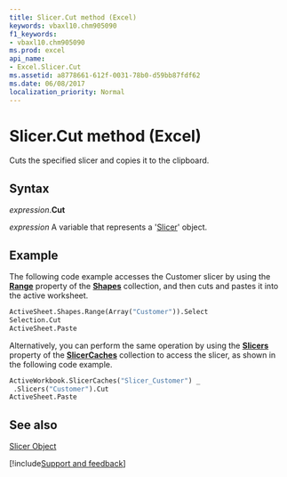 ```yaml
---
title: Slicer.Cut method (Excel)
keywords: vbaxl10.chm905090
f1_keywords:
- vbaxl10.chm905090
ms.prod: excel
api_name:
- Excel.Slicer.Cut
ms.assetid: a8778661-612f-0031-78b0-d59bb87fdf62
ms.date: 06/08/2017
localization_priority: Normal
---
```



# Slicer.Cut method (Excel)

Cuts the specified slicer and copies it to the clipboard.


## Syntax

_expression_.**Cut**

_expression_ A variable that represents a '[Slicer](Excel.Slicer.md)' object.


## Example

The following code example accesses the Customer slicer by using the  **[Range](Excel.Shapes.Range.md)** property of the **[Shapes](Excel.Shapes.md)** collection, and then cuts and pastes it into the active worksheet.


```vb
ActiveSheet.Shapes.Range(Array("Customer")).Select 
Selection.Cut 
ActiveSheet.Paste 

```

Alternatively, you can perform the same operation by using the  **[Slicers](Excel.SlicerCache.Slicers.md)** property of the **[SlicerCaches](Excel.SlicerCaches.md)** collection to access the slicer, as shown in the following code example.




```vb
ActiveWorkbook.SlicerCaches("Slicer_Customer") _ 
 .Slicers("Customer").Cut 
ActiveSheet.Paste
```


## See also


[Slicer Object](Excel.Slicer.md)

[!include[Support and feedback](~/includes/feedback-boilerplate.md)]